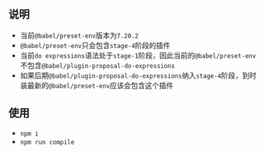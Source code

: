 ## 说明
- 当前`@babel/preset-env`版本为`7.20.2`
- `@babel/preset-env`只会包含`stage-4`阶段的插件
-  当前`do expressions`语法处于`stage-1`阶段，因此当前的`@babel/preset-env`不包含`@babel/plugin-proposal-do-expressions`
- 如果后期`@babel/plugin-proposal-do-expressions`纳入`stage-4`阶段，到时装最新的`@babel/preset-env`应该会包含这个插件

## 使用
- `npm i`
- `npm run compile`